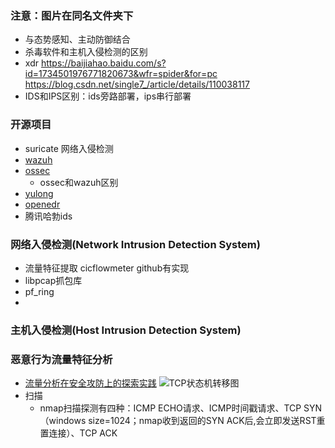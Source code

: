 ### 注意：图片在同名文件夹下

* 与态势感知、主动防御结合
* 杀毒软件和主机入侵检测的区别
* xdr  https://baijiahao.baidu.com/s?id=1734501976771820673&wfr=spider&for=pc  
  https://blog.csdn.net/single7_/article/details/110038117
* IDS和IPS区别：ids旁路部署，ips串行部署

### 开源项目 
* suricate 网络入侵检测
* [wazuh](https://wazuh.com/)
* [ossec](https://www.likecs.com/show-203761857.html?sc=734.4761962890625)
  * ossec和wazuh区别
* [yulong](https://blog.51cto.com/tar0cissp/2126438s)
* [openedr](https://github.com/ComodoSecurity/openedr/releases/tag/2.0.0.0)
* 腾讯哈勃ids

### 网络入侵检测(Network Intrusion Detection System)
* 流量特征提取 cicflowmeter github有实现
* libpcap抓包库 
* pf_ring 
* 



### 主机入侵检测(Host Intrusion Detection System)



### 恶意行为流量特征分析
* [流量分析在安全攻防上的探索实践](https://zhuanlan.zhihu.com/p/136438999)
![TCP状态机转移图](./入侵检测笔记/TCP状态机转移图.png)
* 扫描
  * nmap扫描探测有四种：ICMP ECHO请求、ICMP时间戳请求、TCP SYN（windows size=1024；nmap收到返回的SYN ACK后,会立即发送RST重置连接）、TCP ACK